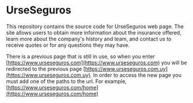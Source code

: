 # UrseSeguros

This repository contains the source code for UrseSeguros web page. The site allows users to obtain more information about the insurance offered, learn more about the company's history and team, and contact us to receive quotes or for any questions they may have.

There is a previous page that is still in use, so when you enter [https://www.urseseguros.com](https://www.urseseguros.com) you will be redirected to the previous page [https://www.urseseguros.com.uy](https://www.urseseguros.com.uy). In order to access the new page you must add one of the paths to the url. For example, [https://www.urseseguros.com/home](https://www.urseseguros.com/home)